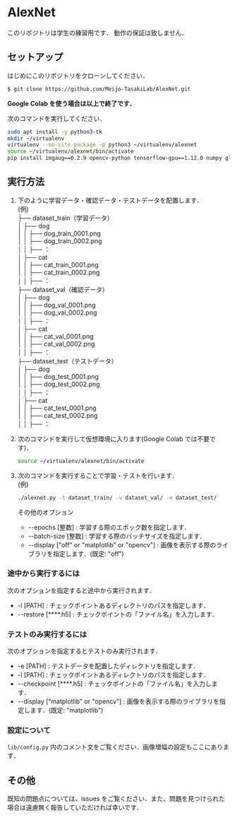 # AlexNet

このリポジトリは学生の練習用です．
動作の保証は致しません．

## セットアップ
はじめにこのリポジトリをクローンしてください．
```sh
$ git clone https://github.com/Meijo-TasakiLab/AlexNet.git
```
**Google Colab を使う場合は以上で終了です．**

次のコマンドを実行してください．
```sh
sudo apt install -y python3-tk
mkdir ~/virtualenv
virtualenv --no-site-package -p python3 ~/virtualenv/alexnet
source ~/virtualenv/alexnet/bin/activate
pip install imgaug==0.2.9 opencv-python tensorflow-gpu==1.12.0 numpy glob3 matplotlib
```

## 実行方法

1. 下のように学習データ・確認データ・テストデータを配置します．  
(例)  
├── dataset_train（学習データ）  
│   ├── dog  
│   │   ├── dog_train_0001.png  
│   │   ├── dog_train_0002.png  
│   │   ├── ：  
│   ├── cat  
│   │   ├── cat_train_0001.png  
│   │   ├── cat_train_0002.png  
│   │   ├── ：  
├── dataset_val（確認データ）  
│   ├── dog  
│   │   ├── dog_val_0001.png  
│   │   ├── dog_val_0002.png  
│   │   ├── ：  
│   ├── cat  
│   │   ├── cat_val_0001.png  
│   │   ├── cat_val_0002.png  
│   │   ├── ：  
├── dataset_test（テストデータ）  
│   ├── dog  
│   │   ├── dog_test_0001.png  
│   │   ├── dog_test_0002.png  
│   │   ├── ：  
│   ├── cat  
│   │   ├── cat_test_0001.png  
│   │   ├── cat_test_0002.png  
│   │   ├── ：  

2. 次のコマンドを実行して仮想環境に入ります(Google Colab では不要です)．
    ```sh
    source ~/virtualenv/alexnet/bin/activate
    ```

3. 次のコマンドを実行することで学習・テストを行います．  
    (例)
    ```sh
    ./alexnet.py -t dataset_train/ -v dataset_val/ -e dataset_test/
    ```
    その他のオプション
    * --epochs [整数] : 学習する際のエポック数を指定します．
    * --batch-size [整数] : 学習する際のバッチサイズを指定します．
    * --display ["off" or "matplotlib" or "opencv"] : 画像を表示する際のライブラリを指定します．(既定: "off")

### 途中から実行するには
次のオプションを指定すると途中から実行されます．
* -l [PATH] : チェックポイントあるディレクトリのパスを指定します．
* --restore [****.h5] : チェックポイントの「ファイル名」を入力します．

### テストのみ実行するには
次のオプションを指定するとテストのみ実行されます．
* -e [PATH] : テストデータを配置したディレクトリを指定します．
* -l [PATH] : チェックポイントあるディレクトリのパスを指定します．
* --checkpoint [****.h5] : チェックポイントの「ファイル名」を入力します．
* --display ["matplotlib" or "opencv"] : 画像を表示する際のライブラリを指定します．(既定: "matplotlib")

### 設定について
`lib/config.py` 内のコメント文をご覧ください．画像増幅の設定もここにあります．

## その他
既知の問題点については、issues をご覧ください．また、問題を見つけられた場合は遠慮無く報告していただければ幸いです．  
